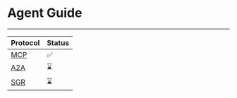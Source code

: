 # Agent Guide

---

|Protocol|Status|
|----|------|
|[MCP](https://github.com/vilovnok/agent_guide/tree/master/mcp)|✅|
|[A2A](https://github.com/vilovnok/agent_guide/tree/master/a2a)|⌛|
|[SGR]()|⌛|